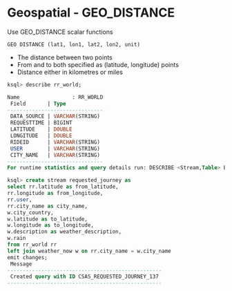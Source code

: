 # Geospatial - GEO_DISTANCE

Use GEO_DISTANCE scalar functions

```
GEO DISTANCE (lat1, lon1, lat2, lon2, unit)
```

- The distance between two points
- From and to both specified as (latitude, longitude) points
- Distance either in kilometres or miles

```sql
ksql> describe rr_world;

Name                 : RR_WORLD
 Field       | Type
-------------------------------
 DATA_SOURCE | VARCHAR(STRING)
 REQUESTTIME | BIGINT
 LATITUDE    | DOUBLE
 LONGITUDE   | DOUBLE
 RIDEID      | VARCHAR(STRING)
 USER        | VARCHAR(STRING)
 CITY_NAME   | VARCHAR(STRING)
-------------------------------
For runtime statistics and query details run: DESCRIBE <Stream,Table> EXTENDED;
```

```sql
ksql> create stream requested_journey as
select rr.latitude as from_latitude, 
rr.longitude as from_longitude, 
rr.user,
rr.city_name as city_name,
w.city_country,
w.latitude as to_latitude,
w.longitude as to_longitude,
w.description as weather_description,
w.rain
from rr_world rr
left join weather_now w on rr.city_name = w.city_name
emit changes;
 Message
--------------------------------------------------
 Created query with ID CSAS_REQUESTED_JOURNEY_137
--------------------------------------------------
```